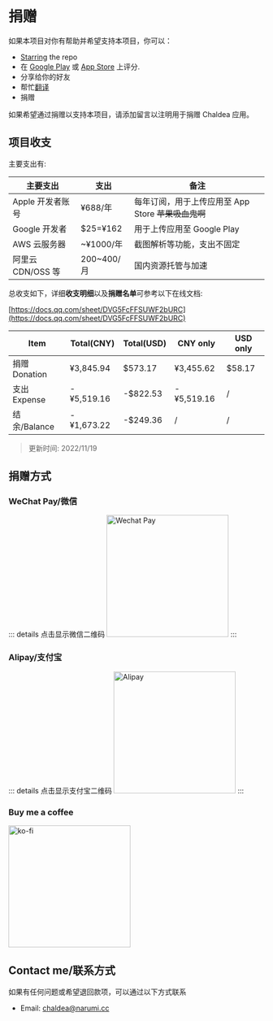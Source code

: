 # 捐赠

如果本项目对你有帮助并希望支持本项目，你可以：

- [Starring](https://github.com/chaldea-center/chaldea/stargazers) the repo
- 在 [Google Play](https://play.google.com/store/apps/details?id=cc.narumi.chaldea) 或 [App Store](https://apps.apple.com/us/app/chaldea/id1548713491?itsct=apps_box&itscg=30200) 上评分.
- 分享给你的好友
- 帮忙[翻译](./translation.md)
- 捐赠

如果希望通过捐赠以支持本项目，请添加留言以注明用于捐赠 Chaldea 应用。

## 项目收支

主要支出有:

| 主要支出          | 支出       | 备注                                                |
| ----------------- | ---------- | --------------------------------------------------- |
| Apple 开发者账号  | ¥688/年    | 每年订阅，用于上传应用至 App Store ~~苹果吸血鬼啊~~ |
| Google 开发者     | $25=¥162   | 用于上传应用至 Google Play                          |
| AWS 云服务器      | ~¥1000/年  | 截图解析等功能，支出不固定                          |
| 阿里云 CDN/OSS 等 | 200~400/月 | 国内资源托管与加速                                  |

总收支如下，详细**收支明细**以及**捐赠名单**可参考以下在线文档:

[https://docs.qq.com/sheet/DVG5FcFFSUWF2bURC](https://docs.qq.com/sheet/DVG5FcFFSUWF2bURC)

<!-- https://tableconvert.com/zh-cn/ -->

| **Item**      | **Total(CNY)** | **Total(USD)** | **CNY only** | **USD only** |
| ------------- | -------------- | -------------- | ------------ | ------------ |
| 捐赠 Donation | ¥3,845.94      | $573.17        | ¥3,455.62    | $58.17       |
| 支出 Expense  | -¥5,519.16     | -$822.53       | -¥5,519.16   | /            |
| 结余/Balance  | -¥1,673.22     | -$249.36       | /            | /            |

> 更新时间: 2022/11/19

## 捐赠方式

### WeChat Pay/微信

::: details 点击显示微信二维码
<img src="/images/wechat_pay.webp" alt="Wechat Pay" width="240"/>
:::

### Alipay/支付宝

::: details 点击显示支付宝二维码
<img src="/images/alipay.webp" alt="Alipay" width="240"/>
:::

### Buy me a coffee

[<img src="/images/kofi2.webp" alt="ko-fi" width="240"/>](https://ko-fi.com/G2G152BDO)

<!-- ### PayPal.Me
[<img src="https://www.paypalobjects.com/webstatic/mktg/Logo/pp-logo-200px.png" alt="paypal.me/narumishi" width="240"/>](https://paypal.me/narumishi) -->

## Contact me/联系方式

如果有任何问题或希望退回款项，可以通过以下方式联系

- Email: [chaldea@narumi.cc](mailto:chaldea@narumi.cc)
